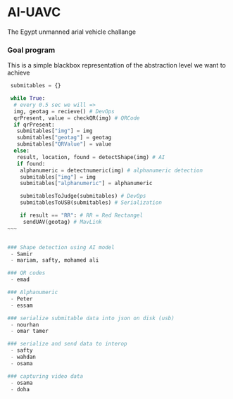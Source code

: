 # AI-UAVC
The Egypt unmanned arial vehicle challange


### Goal program
This is a simple blackbox representation of the abstraction level we want to achieve
```python
 submitables = {}

 while True:
  # every 0.5 sec we will =>
  img, geotag = recieve() # DevOps
  qrPresent, value = checkQR(img) # QRCode
  if qrPresent:
   submitables["img"] = img
   submitables["geotag"] = geotag
   submitables["QRValue"] = value
  else:
   result, location, found = detectShape(img) # AI
   if found:
    alphanumeric = detectnumeric(img) # alphanumeric detection
    submitables["img"] = img
    submitables["alphanumeric"] = alphanumeric

    submitablesToJudge(submitables) # DevOps
    submitablesToUSB(submitables) # Serialization

    if result == "RR": # RR = Red Rectangel
     sendUAV(geotag) # MavLink
~~~


### Shape detection using AI model
 - Samir
 - mariam, safty, mohamed ali

### QR codes
 - emad

### Alphanumeric 
 - Peter
 - essam

### serialize submitable data into json on disk (usb)
 - nourhan
 - omar tamer

### serialize and send data to interop
 - safty
 - wahdan
 - osama

### capturing video data
 - osama
 - doha 


